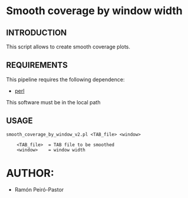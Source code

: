 # Smooth coverage by window width 

## INTRODUCTION

This script allows to create smooth coverage plots.

## REQUIREMENTS

This pipeline requires the following dependence:

* [perl](https://www.perl.org/)

This software must be in the local path

## USAGE

```
smooth_coverage_by_window_v2.pl <TAB_file> <window>

	<TAB_file>	= TAB file to be smoothed
	<window>	= window width
```
  
 # AUTHOR: 
 
 * Ramón Peiró-Pastor
  
